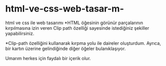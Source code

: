 # html-ve-css-web-tasar-m-
html ve css ile web tasarımı 
*HTML öğesinin görünür parçalarının kırpılmasına izin veren Clip path özelliği sayesinde istediğiniz şekiller yapabilirsiniz. 

*Clip-path özelliğini kullanarak kırpma yolu ile daireler oluşturdum. Ayrıca, bir kartın üzerine gelindiğinde diğer öğeler bulanıklaşıyor. 

 Umarım herkes için faydalı bir içerik olur. 

